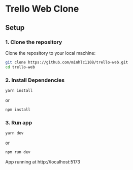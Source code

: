 # Trello Web Clone

## Setup

### 1. Clone the repository

Clone the repository to your local machine:

```bash
git clone https://github.com/minhlc1108/trello-web.git
cd trello-web
```
### 2. Install Dependencies
```bash
yarn install
```
or
```bash
npm install
```
### 3. Run app
```bash 
yarn dev
```
or
```bash
npm run dev
```
App running at http://localhost:5173

